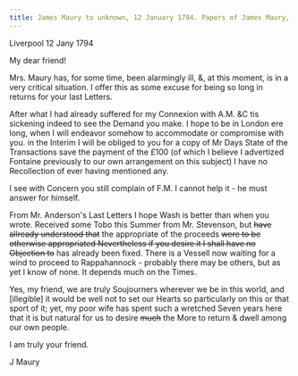 ```yaml
---
title: James Maury to unknown, 12 January 1794. Papers of James Maury, 1769-1917, Accession #3888, Box 2, Special Collections, University of Virginia Library, Charlottesville, Va.
---
```


Liverpool 12 Jany 1794

My dear friend!

Mrs. Maury has, for some time, been alarmingly ill, &, at this moment, is in a very critical situation. I offer this as some excuse for being so long in returns for your last Letters.

After what I had already suffered for my Connexion with A.M. &C tis sickening indeed to see the Demand you make. I hope to be in London ere long, when I will endeavor somehow to accommodate or compromise with you. in the Interim I will be obliged to you for a copy of Mr Days State of the Transactions save the payment of the £100 (of which I believe I advertized Fontaine previously to our own arrangement on this subject) I have no Recollection of ever having mentioned any.

I see with Concern you still complain of F.M. I cannot help it - he must answer for himself.

From Mr. Anderson's Last Letters I hope Wash is better than when you wrote. Received some Tobo this Summer from Mr. Stevenson, but ~~have allready understood that~~ the appropriate of the proceeds ~~were to be otherwise appropriated Nevertheless if you desire it I shall have no Objection to~~ has already been fixed. There is a Vessell now waiting for a wind to proceed to Rappahannock - probably there may be others, but as yet I know of none. It depends much on the Times.

Yes, my friend, we are truly Soujourners wherever we be in this world, and [illegible] it would be well not to set our Hearts so particularly on this or that sport of it; yet, my poor wife has spent such a wretched Seven years here that it is but natural for us to desire ~~much~~ the More to return & dwell among our own people.

I am truly your friend.

J Maury
